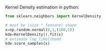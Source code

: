 Kernel Density estimation in python:

```py
from sklearn.neighbors import KernelDensity

# must be (size * feature) shape
x=np.random.normal(0,1,(100,1))
kde=KernelDensity().fit(x)
# estimate log likelihood
kde.score_samples(x)
```
